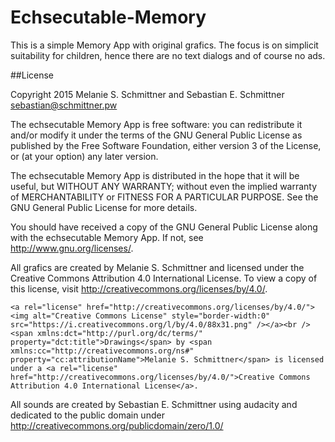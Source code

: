 # Echsecutable-Memory

This is a simple Memory App with original grafics. The focus is on simplicit suitability for children, hence there are no text dialogs and of course no ads.


##License

Copyright 2015 Melanie S. Schmittner and Sebastian E. Schmittner <sebastian@schmittner.pw>

The echsecutable Memory App is free software: you can redistribute it
and/or modify it under the terms of the GNU General Public License as
published by the Free Software Foundation, either version 3 of the
License, or (at your option) any later version.

The echsecutable Memory App is distributed in the hope that it will
be useful, but WITHOUT ANY WARRANTY; without even the implied
warranty of MERCHANTABILITY or FITNESS FOR A PARTICULAR PURPOSE.
See the GNU General Public License for more details.

You should have received a copy of the GNU General Public License
along with the echsecutable Memory App.  If not, see
<http://www.gnu.org/licenses/>.


All grafics are created by Melanie S. Schmittner and licensed under
the Creative Commons Attribution 4.0 International License. To view a
copy of this license, visit
http://creativecommons.org/licenses/by/4.0/.

    <a rel="license" href="http://creativecommons.org/licenses/by/4.0/"><img alt="Creative Commons License" style="border-width:0" src="https://i.creativecommons.org/l/by/4.0/88x31.png" /></a><br /><span xmlns:dct="http://purl.org/dc/terms/" property="dct:title">Drawings</span> by <span xmlns:cc="http://creativecommons.org/ns#" property="cc:attributionName">Melanie S. Schmittner</span> is licensed under a <a rel="license" href="http://creativecommons.org/licenses/by/4.0/">Creative Commons Attribution 4.0 International License</a>.


All sounds are created by Sebastian E. Schmittner using audacity and
dedicated to the public domain under
http://creativecommons.org/publicdomain/zero/1.0/
